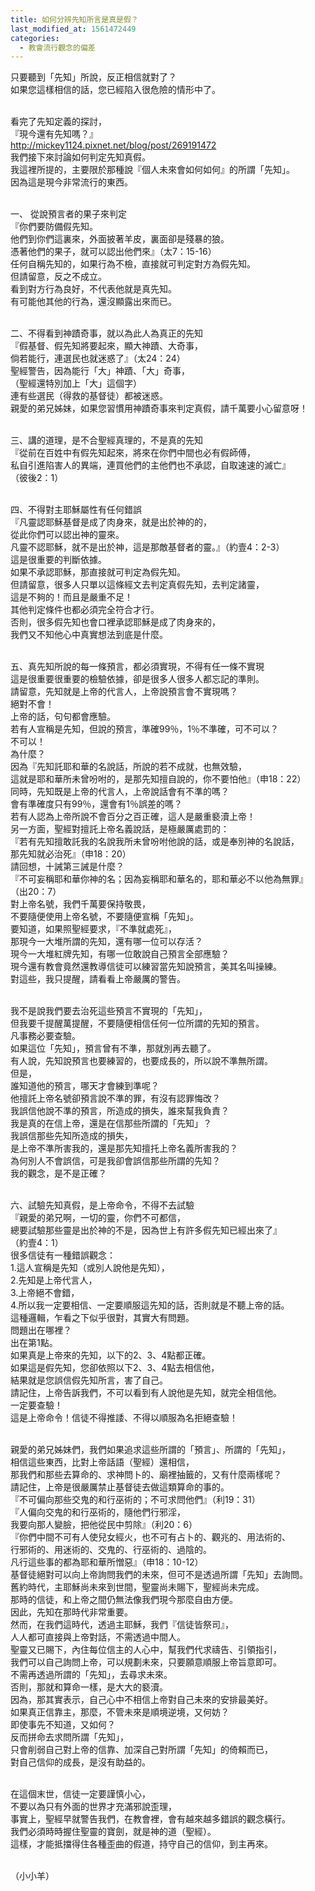```yaml
---
title: 如何分辨先知所言是真是假？
last_modified_at: 1561472449
categories:
  - 教會流行觀念的偏差
---
```


<p>只要聽到「先知」所說，反正相信就對了？<br>
如果您這樣相信的話，您已經陷入很危險的情形中了。</p>

<p><br>
看完了先知定義的探討，<br>
『現今還有先知嗎？』<br>
<a href="http://mickey1124.pixnet.net/blog/post/269191472" target="_blank">http://mickey1124.pixnet.net/blog/post/269191472</a><br>
我們接下來討論如何判定先知真假。<br>
我這裡所提的，主要限於那種說『個人未來會如何如何』的所謂「先知」。<br>
因為這是現今非常流行的東西。</p>

<p><br>
一、 從說預言者的果子來判定<br>
『你們要防備假先知。<br>
他們到你們這裏來，外面披著羊皮，裏面卻是殘暴的狼。<br>
憑著他們的果子，就可以認出他們來』（太7：15-16）<br>
任何自稱先知的，如果行為不檢，直接就可判定對方為假先知。<br>
但請留意，反之不成立。<br>
看到對方行為良好，不代表他就是真先知。<br>
有可能他其他的行為，還沒顯露出來而已。</p>

<p><br>
二、不得看到神蹟奇事，就以為此人為真正的先知<br>
『假基督、假先知將要起來，顯大神蹟、大奇事，<br>
倘若能行，連選民也就迷惑了』（太24：24）<br>
聖經警告，因為能行「大」神蹟、「大」奇事，<br>
（聖經還特別加上「大」這個字）<br>
連有些選民（得救的基督徒）都被迷惑。<br>
親愛的弟兄姊妹，如果您習慣用神蹟奇事來判定真假，請千萬要小心留意呀！</p>

<p><br>
三、講的道理，是不合聖經真理的，不是真的先知<br>
『從前在百姓中有假先知起來，將來在你們中間也必有假師傅，<br>
私自引進陷害人的異端，連買他們的主他們也不承認，自取速速的滅亡』<br>
（彼後2：1）</p>

<p><br>
四、不得對主耶穌屬性有任何錯誤<br>
『凡靈認耶穌基督是成了肉身來，就是出於神的的，<br>
從此你們可以認出神的靈來。<br>
凡靈不認耶穌，就不是出於神，這是那敵基督者的靈。』（約壹4：2-3）<br>
這是很重要的判斷依據。<br>
如果不承認耶穌，那直接就可判定為假先知。<br>
但請留意，很多人只單以這條經文去判定真假先知，去判定諸靈，<br>
這是不夠的！而且是嚴重不足！<br>
其他判定條件也都必須完全符合才行。<br>
否則，很多假先知也會口裡承認耶穌是成了肉身來的，<br>
我們又不知他心中真實想法到底是什麼。</p>

<p><br>
五、真先知所說的每一條預言，都必須實現，不得有任一條不實現<br>
這是很重要很重要的檢驗依據，卻是很多人很多人都忘記的準則。<br>
請留意，先知就是上帝的代言人，上帝說預言會不實現嗎？<br>
絕對不會！<br>
上帝的話，句句都會應驗。<br>
若有人宣稱是先知，但說的預言，準確99％，1％不準確，可不可以？<br>
不可以！<br>
為什麼？<br>
因為『先知託耶和華的名說話，所說的若不成就，也無效驗，<br>
這就是耶和華所未曾吩咐的，是那先知擅自說的，你不要怕他』（申18：22）<br>
同時，先知既是上帝的代言人，上帝說話會有不準的嗎？<br>
會有準確度只有99％，還會有1％誤差的嗎？<br>
若有人認為上帝所說不會百分之百正確，這人是嚴重褻瀆上帝！<br>
另一方面，聖經對擅託上帝名義說話，是極嚴厲處罰的：<br>
『若有先知擅敢託我的名說我所未曾吩咐他說的話，或是奉別神的名說話，<br>
那先知就必治死』（申18：20）<br>
請回想，十誡第三誡是什麼？<br>
『不可妄稱耶和華你神的名；因為妄稱耶和華名的，耶和華必不以他為無罪』<br>
（出20：7）<br>
對上帝名號，我們千萬要保持敬畏，<br>
不要隨便使用上帝名號，不要隨便宣稱「先知」。<br>
要知道，如果照聖經要求，『不準就處死』，<br>
那現今一大堆所謂的先知，還有哪一位可以存活？<br>
現今一大堆紅牌先知，有哪一位敢說自己預言全部應驗？<br>
現今還有教會竟然還教導信徒可以練習當先知說預言，美其名叫操練。<br>
對這些，我只提醒，請看看上帝嚴厲的警告。</p>

<p><br>
我不是說我們要去治死這些預言不實現的「先知」，<br>
但我要千提醒萬提醒，不要隨便相信任何一位所謂的先知的預言。<br>
凡事務必要查驗。<br>
如果這位「先知」，預言曾有不準，那就別再去聽了。<br>
有人說，先知說預言也要練習的，也要成長的，所以說不準無所謂。<br>
但是，<br>
誰知道他的預言，哪天才會練到準呢？<br>
他擅託上帝名號卻預言說不準的罪，有沒有認罪悔改？<br>
我誤信他說不準的預言，所造成的損失，誰來幫我負責？<br>
我是真的在信上帝，還是在信那些所謂的「先知」？<br>
我誤信那些先知所造成的損失，<br>
是上帝不準所害我的，還是那先知擅托上帝名義所害我的？<br>
為何別人不會誤信，可是我卻會誤信那些所謂的先知？<br>
我的觀念，是不是正確？</p>

<p><br>
六、試驗先知真假，是上帝命令，不得不去試驗<br>
『親愛的弟兄啊，一切的靈，你們不可都信，<br>
總要試驗那些靈是出於神的不是，因為世上有許多假先知已經出來了』<br>
（約壹4：1）<br>
很多信徒有一種錯誤觀念：<br>
1.這人宣稱是先知（或別人說他是先知），<br>
2.先知是上帝代言人，<br>
3.上帝絕不會錯，<br>
4.所以我一定要相信、一定要順服這先知的話，否則就是不聽上帝的話。<br>
這種邏輯，乍看之下似乎很對，其實大有問題。<br>
問題出在哪裡？<br>
出在第1點。<br>
如果真是上帝來的先知，以下的2、3、4點都正確。<br>
如果這是假先知，您卻依照以下2、3、4點去相信他，<br>
結果就是您誤信假先知所言，害了自己。<br>
請記住，上帝告訴我們，不可以看到有人說他是先知，就完全相信他。<br>
一定要查驗！<br>
這是上帝命令！信徒不得推諉、不得以順服為名拒絕查驗！</p>

<p><br>
親愛的弟兄姊妹們，我們如果追求這些所謂的「預言」、所謂的「先知」，<br>
相信這些東西，比對上帝話語（聖經）還相信，<br>
那我們和那些去算命的、求神問卜的、廟裡抽籤的，又有什麼兩樣呢？<br>
請記住，上帝是很嚴厲禁止基督徒去做這類算命的事的。<br>
『不可偏向那些交鬼的和行巫術的；不可求問他們』（利19：31）<br>
『人偏向交鬼的和行巫術的，隨他們行邪淫，<br>
我要向那人變臉，把他從民中剪除』（利20：6）<br>
『你們中間不可有人使兒女經火，也不可有占卜的、觀兆的、用法術的、<br>
行邪術的、用迷術的、交鬼的、行巫術的、過陰的。<br>
凡行這些事的都為耶和華所憎惡』（申18：10-12）<br>
基督徒絕對可以向上帝詢問我們的未來，但可不是透過所謂「先知」去詢問。<br>
舊約時代，主耶穌尚未來到世間，聖靈尚未賜下，聖經尚未完成。<br>
那時的信徒，和上帝之間仍無法像我們現今那麼自由方便。<br>
因此，先知在那時代非常重要。<br>
然而，在我們這時代，透過主耶穌，我們『信徒皆祭司』，<br>
人人都可直接與上帝對話，不需透過中間人。<br>
聖靈又已賜下，內住每位信主的人心中，幫我們代求禱告、引領指引，<br>
我們可以自己詢問上帝，可以規劃未來，只要願意順服上帝旨意即可。<br>
不需再透過所謂的「先知」，去尋求未來。<br>
否則，那就和算命一樣，是大大的褻瀆。<br>
因為，那其實表示，自己心中不相信上帝對自己未來的安排最美好。<br>
如果真正信靠主，那麼，不管未來是順境逆境，又何妨？<br>
即使事先不知道，又如何？<br>
反而拼命去求問所謂「先知」，<br>
只會削弱自己對上帝的信靠、加深自己對所謂「先知」的倚賴而已，<br>
對自己信仰的成長，是沒有助益的。</p>

<p><br>
在這個末世，信徒一定要謹慎小心，<br>
不要以為只有外面的世界才充滿邪說歪理，<br>
事實上，聖經早就警告我們，在教會裡，會有越來越多錯誤的觀念橫行。<br>
我們必須時時握住聖靈的寶劍，就是神的道（聖經）。<br>
這樣，才能抵擋得住各種歪曲的假道，持守自己的信仰，到主再來。</p>

<p><br>
（小小羊）</p>

